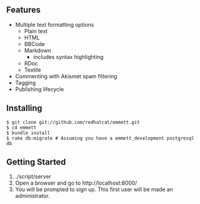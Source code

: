 Features
--------

* Multiple text formatting options
    * Plain text
    * HTML
    * BBCode
    * Markdown
        * includes syntax highlighting
    * RDoc
    * Textile
* Commenting with Akismet spam filtering
* Tagging
* Publishing lifecycle

Installing
----------

    $ git clone git://github.com/redhatcat/emmett.git
    $ cd emmett
    $ bundle install
    $ rake db:migrate # Assuming you have a emmett_development postgresql db

Getting Started
---------------

1. ./script/server
2. Open a browser and go to http://localhost:8000/
3. You will be prompted to sign up.  This first user will be made an administrator.
